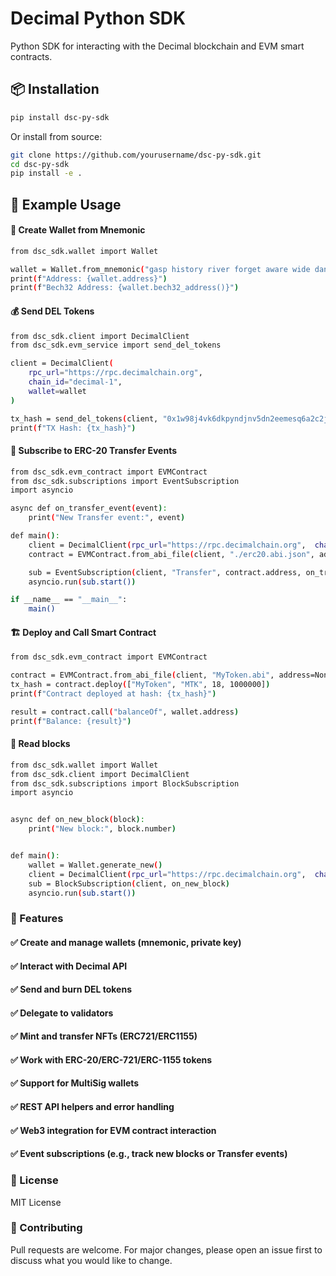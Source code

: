 # Decimal Python SDK

Python SDK for interacting with the Decimal blockchain and EVM smart contracts.

## 📦 Installation

```bash
pip install dsc-py-sdk
```

Or install from source:
```bash
git clone https://github.com/yourusername/dsc-py-sdk.git 
cd dsc-py-sdk
pip install -e .
```
## 🧪 Example Usage
#### 🔐 Create Wallet from Mnemonic
```bash
from dsc_sdk.wallet import Wallet

wallet = Wallet.from_mnemonic("gasp history river forget aware wide dance velvet weather rain rail dry cliff")
print(f"Address: {wallet.address}")
print(f"Bech32 Address: {wallet.bech32_address()}")
```
#### 💰 Send DEL Tokens
```bash
from dsc_sdk.client import DecimalClient
from dsc_sdk.evm_service import send_del_tokens

client = DecimalClient(
    rpc_url="https://rpc.decimalchain.org", 
    chain_id="decimal-1",
    wallet=wallet
)

tx_hash = send_del_tokens(client, "0x1w98j4vk6dkpyndjnv5dn2eemesq6a2c2j9depy", "1000")
print(f"TX Hash: {tx_hash}")
```

#### 🔄 Subscribe to ERC-20 Transfer Events
```bash
from dsc_sdk.evm_contract import EVMContract
from dsc_sdk.subscriptions import EventSubscription
import asyncio

async def on_transfer_event(event):
    print("New Transfer event:", event)

def main():
    client = DecimalClient(rpc_url="https://rpc.decimalchain.org",  chain_id="decimal-1", wallet=wallet)
    contract = EVMContract.from_abi_file(client, "./erc20.abi.json", address="0xAb5801a7D398351b8bE11C439e05C5B3259aeC9B")

    sub = EventSubscription(client, "Transfer", contract.address, on_transfer_event)
    asyncio.run(sub.start())

if __name__ == "__main__":
    main()
```

#### 🏗️ Deploy and Call Smart Contract
```bash
from dsc_sdk.evm_contract import EVMContract

contract = EVMContract.from_abi_file(client, "MyToken.abi", address=None)
tx_hash = contract.deploy(["MyToken", "MTK", 18, 1000000])
print(f"Contract deployed at hash: {tx_hash}")

result = contract.call("balanceOf", wallet.address)
print(f"Balance: {result}")
```
#### 🧱 Read blocks
```bash
from dsc_sdk.wallet import Wallet
from dsc_sdk.client import DecimalClient
from dsc_sdk.subscriptions import BlockSubscription
import asyncio


async def on_new_block(block):
    print("New block:", block.number)


def main():
    wallet = Wallet.generate_new()
    client = DecimalClient(rpc_url="https://rpc.decimalchain.org",  chain_id="decimal-1", wallet=wallet)
    sub = BlockSubscription(client, on_new_block)
    asyncio.run(sub.start())
```
### 🚀 Features
#### ✅ Create and manage wallets (mnemonic, private key)
#### ✅ Interact with Decimal API
#### ✅ Send and burn DEL tokens
#### ✅ Delegate to validators
#### ✅ Mint and transfer NFTs (ERC721/ERC1155)
#### ✅ Work with ERC-20/ERC-721/ERC-1155 tokens
#### ✅ Support for MultiSig wallets
#### ✅ REST API helpers and error handling
#### ✅ Web3 integration for EVM contract interaction
#### ✅ Event subscriptions (e.g., track new blocks or Transfer events)


### 📜 License
MIT License

### 🤝 Contributing
Pull requests are welcome. For major changes, please open an issue first to discuss what you would like to change.
